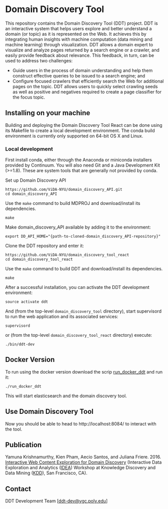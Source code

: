# Domain Discovery Tool

This repository contains the Domain Discovery Tool (DDT) project. DDT is an interactive system that helps users explore and better understand a domain (or topic) as it is represented on the Web. It achieves this by integrating human insights with machine computation (data mining and machine learning) through visualization. DDT allows a domain expert to visualize and analyze pages returned by a search engine or a crawler, and easily provide feedback about relevance. This feedback, in turn, can be used to address two challenges:

* Guide users in the process of domain understanding and help them construct effective queries to be issued to a search engine; and
* Configure focused crawlers that efficiently search the Web for additional pages on the topic. DDT allows users to quickly select crawling seeds as well as positive and negatives required to create a page classifier for the focus topic.

## Installing on your machine

Building and deploying the Domain Discovery Tool React can be done using its Makefile to create a local development environment.  The conda build environment is currently only supported on 64-bit OS X and Linux.

### Local development

First install conda, either through the Anaconda or miniconda installers provided by Continuum.  You will also need Git and a Java Development Kit (>=1.8). These are system tools that are generally not provided by conda.

Set up Domain Discovery API 

```
https://github.com/ViDA-NYU/domain_discovery_API.git
cd domain_discovery_API
```
Use the `make` command to build MDPROJ and download/install its dependencies.

```
make
```

Make domain_discovery_API available by adding it to the environment:

```
export DD_API_HOME="{path-to-cloned-domain_discovery_API-repository}"
```

Clone the DDT repository and enter it:

```
https://github.com/ViDA-NYU/domain_discovery_tool_react
cd domain_discovery_tool_react
```

Use the `make` command to build DDT and download/install its dependencies.

```
make
```

After a successful installation, you can activate the DDT development environment:

```
source activate ddt
```

And (from the top-level `domain_discovery_tool` directory),  start
supervisord to run the web application and its associated services:

```
supervisord
```
or (from the top-level `domain_discovery_tool_react` directory) execute:

```
./bin/ddt-dev
```

## Docker Version

To run using the docker version download the scrip <a href="https://github.com/ViDA-NYU/domain_discovery_tool_react/blob/master/bin/run_docker_ddt.zip" download>run_docker_ddt</a> and run it:

```
./run_docker_ddt
```

This will start elasticsearch and the domain discovery tool.

## Use Domain Discovery Tool

Now you should be able to head to http://localhost:8084/ to interact with the tool.

## Publication

Yamuna Krishnamurthy, Kien Pham, Aecio Santos, and Juliana Friere. 2016. [Interactive Web Content Exploration for Domain Discovery](http://poloclub.gatech.edu/idea2016/papers/p64-krishnamurthy.pdf) (Interactive Data Exploration and Analytics ([IDEA](http://poloclub.gatech.edu/idea2016/)) Workshop at Knowledge Discovery and Data Mining ([KDD](http://www.kdd.org/kdd2016/)), San Francisco, CA).

## Contact

DDT Development Team [ddt-dev@vgc.poly.edu]